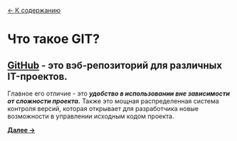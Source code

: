 [<- К содержанию](./readme.md)

# Что такое GIT?

## [**GitHub**](https://github.com) - это вэб-репозиторий для различных IT-проектов. 
Главное его отличие - это ***удобство в использовании вне зависимости от сложности проекта.*** Также это мощная распределенная система контроля версий, которая открывает для разработчика новые возможности в управлении исходным кодом проекта.

[**Далее ->**](./registr.md "Как зарегистрироваться в GitHub")